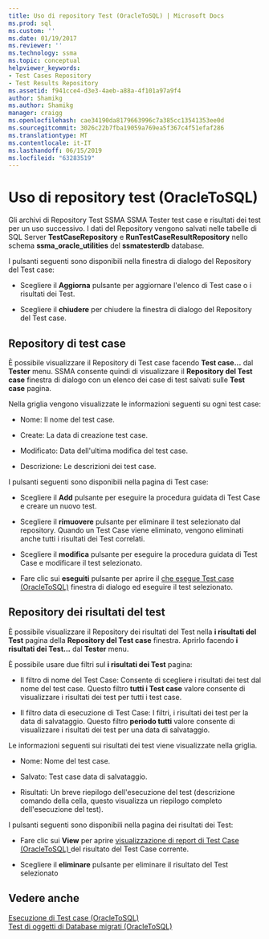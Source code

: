 ```yaml
---
title: Uso di repository Test (OracleToSQL) | Microsoft Docs
ms.prod: sql
ms.custom: ''
ms.date: 01/19/2017
ms.reviewer: ''
ms.technology: ssma
ms.topic: conceptual
helpviewer_keywords:
- Test Cases Repository
- Test Results Repository
ms.assetid: f941cce4-d3e3-4aeb-a88a-4f101a97a9f4
author: Shamikg
ms.author: Shamikg
manager: craigg
ms.openlocfilehash: cae34190da8179663996c7a385cc13541353ee0d
ms.sourcegitcommit: 3026c22b7fba19059a769ea5f367c4f51efaf286
ms.translationtype: MT
ms.contentlocale: it-IT
ms.lasthandoff: 06/15/2019
ms.locfileid: "63283519"
---
```

# <a name="using-test-repositories-oracletosql"></a>Uso di repository test (OracleToSQL)
Gli archivi di Repository Test SSMA SSMA Tester test case e risultati dei test per un uso successivo. I dati del Repository vengono salvati nelle tabelle di SQL Server **TestCaseRepository** e **RunTestCaseResultRepository** nello schema **ssma_oracle_utilities** del **ssmatesterdb** database.  
  
I pulsanti seguenti sono disponibili nella finestra di dialogo del Repository del Test case:  
  
-   Scegliere il **Aggiorna** pulsante per aggiornare l'elenco di Test case o i risultati dei Test.  
  
-   Scegliere il **chiudere** per chiudere la finestra di dialogo del Repository del Test case.  
  
## <a name="test-cases-repository"></a>Repository di test case  
È possibile visualizzare il Repository di Test case facendo **Test case...**  dal **Tester** menu. SSMA consente quindi di visualizzare il **Repository del Test case** finestra di dialogo con un elenco dei case di test salvati sulle **Test case** pagina.  
  
Nella griglia vengono visualizzate le informazioni seguenti su ogni test case:  
  
-   Nome: Il nome del test case.  
  
-   Create: La data di creazione test case.  
  
-   Modificato: Data dell'ultima modifica del test case.  
  
-   Descrizione: Le descrizioni dei test case.  
  
I pulsanti seguenti sono disponibili nella pagina di Test case:  
  
-   Scegliere il **Add** pulsante per eseguire la procedura guidata di Test Case e creare un nuovo test.  
  
-   Scegliere il **rimuovere** pulsante per eliminare il test selezionato dal repository. Quando un Test Case viene eliminato, vengono eliminati anche tutti i risultati dei Test correlati.  
  
-   Scegliere il **modifica** pulsante per eseguire la procedura guidata di Test Case e modificare il test selezionato.  
  
-   Fare clic sui **eseguiti** pulsante per aprire il [che esegue Test case (OracleToSQL)](https://msdn.microsoft.com/fc208cdb-7373-4f6b-8f6c-cdff9d3dcd02) finestra di dialogo ed eseguire il test selezionato.  
  
## <a name="test-results-repository"></a>Repository dei risultati del test  
È possibile visualizzare il Repository dei risultati del Test nella **i risultati del Test** pagina della **Repository del Test case** finestra. Aprirlo facendo **i risultati dei Test...**  dal **Tester** menu.  
  
È possibile usare due filtri sul **i risultati dei Test** pagina:  
  
-   Il filtro di nome del Test Case: Consente di scegliere i risultati dei test dal nome del test case. Questo filtro **tutti i Test case** valore consente di visualizzare i risultati dei test per tutti i test case.  
  
-   Il filtro data di esecuzione di Test Case: I filtri, i risultati dei test per la data di salvataggio. Questo filtro **periodo tutti** valore consente di visualizzare i risultati dei test per una data di salvataggio.  
  
Le informazioni seguenti sui risultati dei test viene visualizzate nella griglia.  
  
-   Nome: Nome del test case.  
  
-   Salvato: Test case data di salvataggio.  
  
-   Risultati: Un breve riepilogo dell'esecuzione del test (descrizione comando della cella, questo visualizza un riepilogo completo dell'esecuzione del test).  
  
I pulsanti seguenti sono disponibili nella pagina dei risultati dei Test:  
  
-   Fare clic sui **View** per aprire [visualizzazione di report di Test Case &#40;OracleToSQL&#41; ](../../ssma/oracle/viewing-test-case-reports-oracletosql.md) del risultato del Test Case corrente.  
  
-   Scegliere il **eliminare** pulsante per eliminare il risultato del Test selezionato  
  
## <a name="see-also"></a>Vedere anche  
[Esecuzione di Test case &#40;OracleToSQL&#41;](../../ssma/oracle/running-test-cases-oracletosql.md)  
[Test di oggetti di Database migrati &#40;OracleToSQL&#41;](../../ssma/oracle/testing-migrated-database-objects-oracletosql.md)  
  
